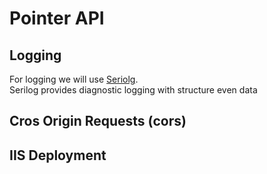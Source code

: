 # Pointer API

## Logging

For logging we will use [Seriolg].  
Serilog provides diagnostic logging with structure even data

## Cros Origin Requests (cors)


## IIS Deployment




[Seriolg]: <https://serilog.net/>